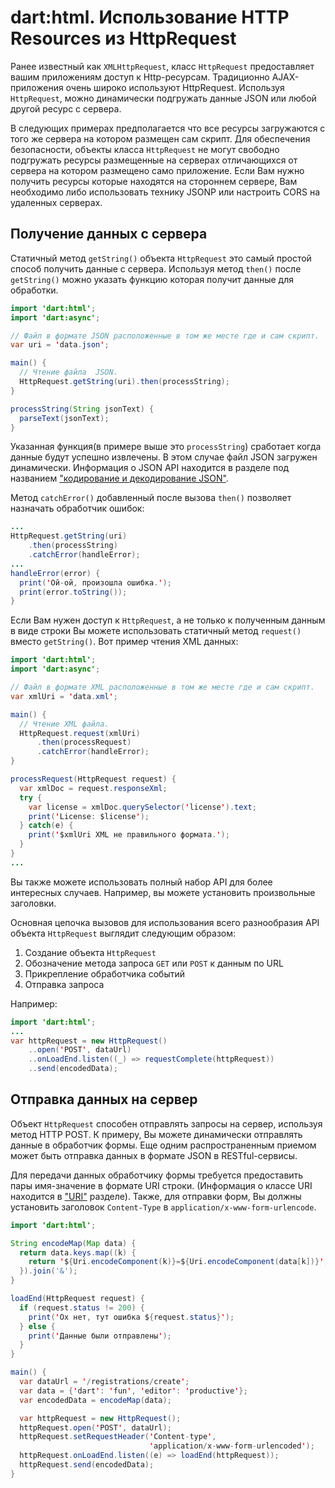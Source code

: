 # dart:html. Использование HTTP Resources из HttpRequest

Ранее известный как `XMLHttpRequest`, класс `HttpRequest` предоставляет вашим приложениям доступ к Http-ресурсам. Традиционно AJAX-приложения очень широко используют HttpRequest. Используя `HttpRequest`, можно динамически подгружать данные JSON или любой другой ресурс с сервера.

В следующих примерах предполагается что все ресурсы загружаются с того же сервера на котором размещен сам скрипт. Для обеспечения безопасности, объекты класса `HttpRequest` не могут свободно подгружать ресурсы размещенные на серверах отличающихся от сервера на котором размещено само приложение. Если Вам нужно получить ресурсы которые находятся на стороннем сервере, Вам необходимо либо использовать технику JSONP или настроить CORS на удаленных серверах.

## Получение данных с сервера

Статичный метод `getString()` объекта `HttpRequest` это самый простой способ получить данные с сервера. Используя метод `then()` после `getString()` можно указать функцию которая получит данные для обработки.

```java
import 'dart:html';
import 'dart:async';

// Файл в формате JSON расположенные в том же месте где и сам скрипт.
var uri = 'data.json';

main() {
  // Чтение файла  JSON.
  HttpRequest.getString(uri).then(processString);
}

processString(String jsonText) {
  parseText(jsonText);
}
```

Указанная функция(в примере выше это `processString`) сработает когда данные будут успешно извлечены. В этом случае файл JSON загружен динамически. Информация о JSON API находится в разделе под названием ["кодирование и декодирование JSON"](https://www.dartlang.org/docs/dart-up-and-running/contents/ch03.html#ch03-json).

Метод `catchError()` добавленный после вызова `then()` позволяет назначать обработчик ошибок:

```java
...
HttpRequest.getString(uri)
    .then(processString)
    .catchError(handleError);
...
handleError(error) {
  print('Ой-ой, произошла ошибка.');
  print(error.toString());
}
```

Если Вам нужен доступ к `HttpRequest`, а не только к полученным данным в виде строки Вы можете использовать статичный метод `request()` вместо `getString()`. Вот пример чтения XML данных:

```java
import 'dart:html';
import 'dart:async';

// Файл в формате XML расположенные в том же месте где и сам скрипт.
var xmlUri = 'data.xml';

main() {
  // Чтение XML файла.
  HttpRequest.request(xmlUri)
      .then(processRequest)
      .catchError(handleError);
}

processRequest(HttpRequest request) {
  var xmlDoc = request.responseXml;
  try {
    var license = xmlDoc.querySelector('license').text;
    print('License: $license');
  } catch(e) {
    print('$xmlUri XML не правильного формата.');
  }
}
...
```

Вы также можете использовать полный набор API для более интересных случаев. Например, вы можете установить произвольные заголовки.

Основная цепочка вызовов для использования всего разнообразия API объекта `HttpRequest` выглядит следующим образом:

1. Создание объекта `HttpRequest`
2. Обозначение метода запроса `GET` или `POST` к данным по URL
3. Прикрепление обработчика событий
4. Отправка запроса

Например:

```java
import 'dart:html';
...
var httpRequest = new HttpRequest()
    ..open('POST', dataUrl)
    ..onLoadEnd.listen((_) => requestComplete(httpRequest))
    ..send(encodedData);
```

## Отправка данных на сервер

Объект `HttpRequest` способен отправлять запросы на сервер, используя метод HTTP POST. К примеру, Вы можете динамически отправлять данные в обработчик формы. Еще одним распространенным приемом может быть отправка данных в формате JSON в RESTful-сервисы.

Для передачи данных обработчику формы требуется предоставить пары имя-значение в формате URI строки. (Информация о классе URI находится в ["URI"](http://rudart.in/up-and-running/152/) разделе). Также, для отправки форм, Вы должны установить заголовок `Content-Type` в `application/x-www-form-urlencode`.

```java
import 'dart:html';

String encodeMap(Map data) {
  return data.keys.map((k) {
    return '${Uri.encodeComponent(k)}=${Uri.encodeComponent(data[k])}';
  }).join('&');
}

loadEnd(HttpRequest request) {
  if (request.status != 200) {
    print('Ох нет, тут ошибка ${request.status}');
  } else {
    print('Данные были отправлены');
  }
}

main() {
  var dataUrl = '/registrations/create';
  var data = {'dart': 'fun', 'editor': 'productive'};
  var encodedData = encodeMap(data);

  var httpRequest = new HttpRequest();
  httpRequest.open('POST', dataUrl);
  httpRequest.setRequestHeader('Content-type', 
                               'application/x-www-form-urlencoded');
  httpRequest.onLoadEnd.listen((e) => loadEnd(httpRequest));
  httpRequest.send(encodedData);
}
```